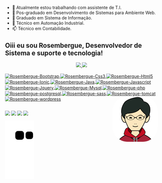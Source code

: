 
- 🔭 Atualmente estou trabalhando com assistente de T.I.
- 🌱 Pos-graduado em Desenvolvimento de Sistemas para Ambiente Web.
- 👯 Graduado em Sistema de Informação.
- 🤔 Técnico em Automação Industrial.
- 📫 Técnico em Contabilidade.

## Oiii eu sou Rosembergue, Desenvolvedor de Sistema e suporte e tecnologia!
<div align="center">
  <a href="https://github.com/rosembergue">
  <img height="180em" src="https://github-readme-stats.vercel.app/api?username=rosembergue&show_icons=true&theme=dark&include_all_commits=true&count_private=true"/>
  <img height="180em" src="https://github-readme-stats.vercel.app/api/top-langs/?username=rosembergue&layout=compact&langs_count=7&theme=dark"/>
</div>
<div style="display: inline_block"><br>
  
  <link rel="stylesheet" href="https://cdn.jsdelivr.net/gh/devicons/devicon@v2.15.1/devicon.min.css">
  <img align="center" alt="Rosembergue-Bootstrap" height="30" width="40" src="https://cdn.jsdelivr.net/gh/devicons/devicon/icons/bootstrap/bootstrap-original.svg">
  <img align="center" alt="Rosembergue-Css3" height="30" width="40" src="https://cdn.jsdelivr.net/gh/devicons/devicon/icons/css3/css3-original.svg">
  <img align="center" alt="Rosembergue-Html5" height="30" width="40" src="https://cdn.jsdelivr.net/gh/devicons/devicon/icons/html5/html5-original.svg">
  <img align="center" alt="Rosembergue-Ionic" height="30" width="40" src="https://cdn.jsdelivr.net/gh/devicons/devicon/icons/ionic/ionic-original.svg">
  <img align="center" alt="Rosembergue-Java" height="30" width="40" src="https://cdn.jsdelivr.net/gh/devicons/devicon/icons/java/java-original.svg">
  <img align="center" alt="Rosembergue-Javascript" height="30" width="40" src="https://cdn.jsdelivr.net/gh/devicons/devicon/icons/javascript/javascript-original.svg">
  <img align="center" alt="Rosembergue-Jquery" height="30" width="40" src="https://cdn.jsdelivr.net/gh/devicons/devicon/icons/jquery/jquery-original.svg">
  <img align="center" alt="Rosembergue-Mysql" height="30" width="40" src="https://cdn.jsdelivr.net/gh/devicons/devicon/icons/mysql/mysql-original.svg">
  <img align="center" alt="Rosembergue-php" height="30" width="40" src="https://cdn.jsdelivr.net/gh/devicons/devicon/icons/php/php-original.svg">
  <img align="center" alt="Rosembergue-postgresql" height="30" width="40" src="https://cdn.jsdelivr.net/gh/devicons/devicon/icons/postgresql/postgresql-original.svg">
  <img align="center" alt="Rosembergue-sass" height="30" width="40" src="https://cdn.jsdelivr.net/gh/devicons/devicon/icons/sass/sass-original.svg">
  <img align="center" alt="Rosembergue-tomcat" height="30" width="40" src="https://cdn.jsdelivr.net/gh/devicons/devicon/icons/tomcat/tomcat-original.svg">
  <img align="center" alt="Rosembergue-wordpress" height="30" width="40" src="https://cdn.jsdelivr.net/gh/devicons/devicon/icons/wordpress/wordpress-original.svg">
  
  
  
  
          
          
          
          
          
          
          
  
  <img align="right" alt="Rosembergue-pic" height="150" style="border-radius:50px;" src="https://github.com/rosembergue/svi-intranet-img/blob/main/img/download20220802170802.png?width=676&height=676">
</div>
  
  ##
 
<div> 
  
            
          

  


  <a href = "https://api.whatsapp.com/send?phone=55992405376&text=Rosembergue%20Luiz"><img src="https://img.shields.io/badge/WhatsApp-25D366?style=for-the-badge&logo=whatsapp&logoColor=white" target="_blank"></a>
  <a href = "mailto:rosembergueluiz30@gmail.com"><img src="https://img.shields.io/badge/Gmail-D14836?style=for-the-badge&logo=gmail&logoColor=white" target="_blank"></a>
   <a href = "https://www.linkedin.com/in/rosemberguedesenvolvedor/"><img src="https://img.shields.io/badge/LinkedIn-0077B5?style=for-the-badge&logo=linkedin&logoColor=white" target="_blank"></a>
   <a href = "https://www.facebook.com/rosembergue.luiz.5"><img src="https://img.shields.io/badge/Facebook-1877F2?style=for-the-badge&logo=facebook&logoColor=white" target="_blank"></a>
  
  ![Snake animation](https://github.com/rafaballerini/rafaballerini/blob/output/github-contribution-grid-snake.svg)
 
</div>
